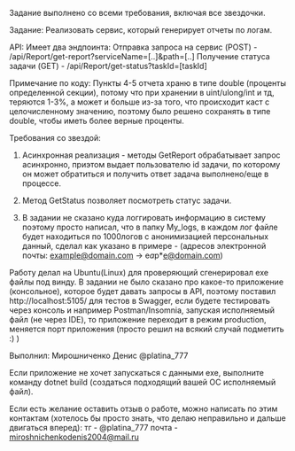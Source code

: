 Задание выполнено со всеми требования, включая все звездочки.

Задание:
Реализовать сервис, который генерирует отчеты по логам.

API:
Имеет два эндпоинта:
Отправка запроса на сервис (POST) - /api/Report/get-report?serviceName=[..]&path=[..]
Получение статуса задачи (GET) - /api/Report/get-status?taskId=[taskId]

Примечание по коду:
Пункты 4-5 отчета храню в типе double (проценты определенной секции), потому что при хранении в uint/ulong/int и тд, теряются 1-3%, а может и больше из-за того, что происходит каст с целочисленному значению, поэтому было решено сохранять в типе double, чтобы иметь более верные проценты.

Требования со звездой:
1) Асинхронная реализация - методы GetReport обрабатывает запрос асинхронно, приэтом выдает пользователю id задачи, по которому он может обратиться и получить ответ задача выполнено/еще в процессе.

2) Метод GetStatus позволяет посмотреть статус задачи.

3) В задании не сказано куда логгировать информацию в систему поэтому просто написал, что в папку My_logs, в каждом лог файле будет находиться по 1000логов с анонимизацией персональных данный, сделал как указано в примере - (адресов электронной почты: example@domain.com -> e*a*p*e@domain.com)

Работу делал на Ubuntu(Linux) для проверяющий сгенерировал exe файлы под винду. В задании не было сказано про какое-то приложение (консольное), которое будет давать запросы в API, поэтому поставил http://localhost:5105/ для тестов в Swagger, если будете тестировать через консоль и например Postman/Insomnia, запуская исполняемый файл (не через IDE), то приложение переходит в режим production, меняется порт приложения (просто решил на всякий случай подметить :) )

Выполнил: Мирошниченко Денис @platina_777

Если приложение не хочет запускаться с данными exe, выполните команду dotnet build (создаться подходящий вашей ОС исполняемый файл).

Если есть желание оставить отзыв о работе, можно написать по этим контактам (хотелось бы просто знать, что делаю неправильно и дальше двигаться вперед):
тг - @platina_777
почта - miroshnichenkodenis2004@mail.ru


